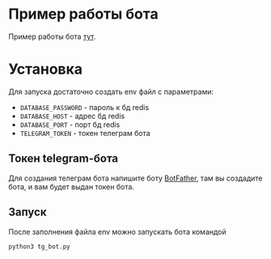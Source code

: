 # Пример работы бота
Пример работы бота [тут](https://t.me/fish_sell_bot).

# Установка
Для запуска достаточно создать env файл с параметрами:
- `DATABASE_PASSWORD` - пароль к бд redis
- `DATABASE_HOST` - адрес бд redis
- `DATABASE_PORT` - порт бд redis
- `TELEGRAM_TOKEN` - токен телеграм бота

## Токен telegram-бота
Для создания телеграм бота напишите боту [BotFather](https://t.me/BotFather), там вы создадите бота, и вам будет выдан токен бота.

## Запуск
После заполнения файла env можно запускать бота командой 
 ```
 python3 tg_bot.py
 ```
